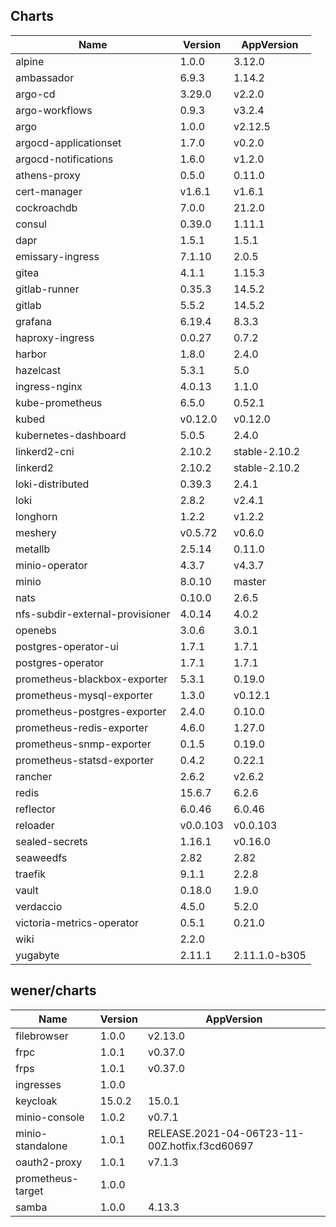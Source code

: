 ## Charts

| Name | Version | AppVersion |
|------|---------|------------|
| alpine | 1.0.0 | 3.12.0 |
| ambassador | 6.9.3 | 1.14.2 |
| argo-cd | 3.29.0 | v2.2.0 |
| argo-workflows | 0.9.3 | v3.2.4 |
| argo | 1.0.0 | v2.12.5 |
| argocd-applicationset | 1.7.0 | v0.2.0 |
| argocd-notifications | 1.6.0 | v1.2.0 |
| athens-proxy | 0.5.0 | 0.11.0 |
| cert-manager | v1.6.1 | v1.6.1 |
| cockroachdb | 7.0.0 | 21.2.0 |
| consul | 0.39.0 | 1.11.1 |
| dapr | 1.5.1 | 1.5.1 |
| emissary-ingress | 7.1.10 | 2.0.5 |
| gitea | 4.1.1 | 1.15.3 |
| gitlab-runner | 0.35.3 | 14.5.2 |
| gitlab | 5.5.2 | 14.5.2 |
| grafana | 6.19.4 | 8.3.3 |
| haproxy-ingress | 0.0.27 | 0.7.2 |
| harbor | 1.8.0 | 2.4.0 |
| hazelcast | 5.3.1 | 5.0 |
| ingress-nginx | 4.0.13 | 1.1.0 |
| kube-prometheus | 6.5.0 | 0.52.1 |
| kubed | v0.12.0 | v0.12.0 |
| kubernetes-dashboard | 5.0.5 | 2.4.0 |
| linkerd2-cni | 2.10.2 | stable-2.10.2 |
| linkerd2 | 2.10.2 | stable-2.10.2 |
| loki-distributed | 0.39.3 | 2.4.1 |
| loki | 2.8.2 | v2.4.1 |
| longhorn | 1.2.2 | v1.2.2 |
| meshery | v0.5.72 | v0.6.0 |
| metallb | 2.5.14 | 0.11.0 |
| minio-operator | 4.3.7 | v4.3.7 |
| minio | 8.0.10 | master |
| nats | 0.10.0 | 2.6.5 |
| nfs-subdir-external-provisioner | 4.0.14 | 4.0.2 |
| openebs | 3.0.6 | 3.0.1 |
| postgres-operator-ui | 1.7.1 | 1.7.1 |
| postgres-operator | 1.7.1 | 1.7.1 |
| prometheus-blackbox-exporter | 5.3.1 | 0.19.0 |
| prometheus-mysql-exporter | 1.3.0 | v0.12.1 |
| prometheus-postgres-exporter | 2.4.0 | 0.10.0 |
| prometheus-redis-exporter | 4.6.0 | 1.27.0 |
| prometheus-snmp-exporter | 0.1.5 | 0.19.0 |
| prometheus-statsd-exporter | 0.4.2 | 0.22.1 |
| rancher | 2.6.2 | v2.6.2 |
| redis | 15.6.7 | 6.2.6 |
| reflector | 6.0.46 | 6.0.46 |
| reloader | v0.0.103 | v0.0.103 |
| sealed-secrets | 1.16.1 | v0.16.0 |
| seaweedfs | 2.82 | 2.82 |
| traefik | 9.1.1 | 2.2.8 |
| vault | 0.18.0 | 1.9.0 |
| verdaccio | 4.5.0 | 5.2.0 |
| victoria-metrics-operator | 0.5.1 | 0.21.0 |
| wiki | 2.2.0 |  |
| yugabyte | 2.11.1 | 2.11.1.0-b305 |

## wener/charts

| Name | Version | AppVersion |
|------|---------|------------|
| filebrowser | 1.0.0 | v2.13.0 |
| frpc | 1.0.1 | v0.37.0 |
| frps | 1.0.1 | v0.37.0 |
| ingresses | 1.0.0 |  |
| keycloak | 15.0.2 | 15.0.1 |
| minio-console | 1.0.2 | v0.7.1 |
| minio-standalone | 1.0.1 | RELEASE.2021-04-06T23-11-00Z.hotfix.f3cd60697 |
| oauth2-proxy | 1.0.1 | v7.1.3 |
| prometheus-target | 1.0.0 |  |
| samba | 1.0.0 | 4.13.3 |
